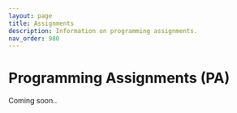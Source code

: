 ```yaml
---
layout: page
title: Assignments
description: Information on programming assignments.
nav_order: 980
---
```


# Programming Assignments (PA) 

Coming soon..

<script src="../assets/darkmode.js"></script>
<script>
  window.addEventListener("DOMContentLoaded", (event) => {
    onLoad();
});
</script>
